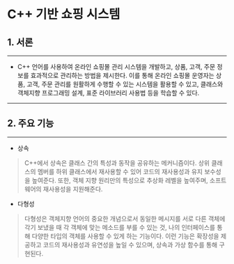 # C++ 기반 쇼핑 시스템
## 1. 서론 
---
 * C++ 언어를 사용하여 온라인 쇼핑몰 관리 시스템을 개발하고, 상품, 고객, 주문 정보를 효과적으로 관리하는 방법을 제시한다. 이를 통해 온라인 쇼핑몰 운영자는 상품, 고객, 주문 관리를 원활하게 수행할 수 있는 시스템을 활용할 수 있고, 클래스와 객체지향 프로그래밍 설계, 표준 라이브러리 사용법 등을 학습할 수 있다.
---
## 2. 주요 기능
---
+ 상속
> C++에서 상속은 클래스 간의 특성과 동작을 공유하는 메커니즘이다. 상위 클래스의 멤버를 하위 클래스에서 재사용할 수 있어 코드의 재사용성과 유지 보수성을 높여준다. 또한, 객체 지향 원리만의 특성으로 추상화 레벨을 높여주며, 소프트웨어의 재사용성을 지원해준다.
+ 다형성
> 다형성은 객체지향 언어의 중요한 개념으로서 동일한 메시지를 서로 다른 객체에 각기 보냈을 때 각 객체에 맞는 메소드를 부를 수 있는 것, 나의 인터페이스를 통해 다양한 타입의 객체를 사용할 수 있게 하는 기능이다. 이런 기능은 확장성을 제공하고 코드의 재사용성과 유연성을 높일 수 있으며, 상속과 가상 함수를 통해 구현된다.
